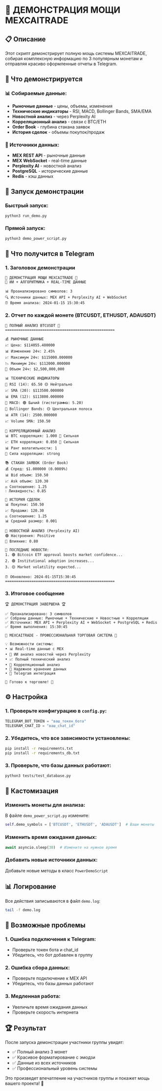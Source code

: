 # 🚀 ДЕМОНСТРАЦИЯ МОЩИ MEXCAITRADE

## 📋 Описание

Этот скрипт демонстрирует полную мощь системы MEXCAITRADE, собирая комплексную информацию по 3 популярным монетам и отправляя красиво оформленные отчеты в Telegram.

## 🎯 Что демонстрируется

### 📊 Собираемые данные:
- **Рыночные данные** - цены, объемы, изменения
- **Технические индикаторы** - RSI, MACD, Bollinger Bands, SMA/EMA
- **Новостной анализ** - через Perplexity AI
- **Корреляционный анализ** - связи с BTC/ETH
- **Order Book** - глубина стакана заявок
- **История сделок** - объемы покупок/продаж

### 🤖 Источники данных:
- **MEX REST API** - рыночные данные
- **MEX WebSocket** - real-time данные
- **Perplexity AI** - новостной анализ
- **PostgreSQL** - исторические данные
- **Redis** - кэш данных

## 🚀 Запуск демонстрации

### Быстрый запуск:
```bash
python3 run_demo.py
```

### Прямой запуск:
```bash
python3 demo_power_script.py
```

## 📱 Что получится в Telegram

### 1. Заголовок демонстрации
```
🎯 ДЕМОНСТРАЦИЯ МОЩИ MEXCAITRADE 🎯
🤖 ИИ + АЛГОРИТМИКА + REAL-TIME ДАННЫЕ

📊 Проанализировано символов: 3
🔍 Источники данных: MEX API + Perplexity AI + WebSocket
⏰ Время анализа: 2024-01-15 15:30:45
```

### 2. Отчет по каждой монете (BTCUSDT, ETHUSDT, ADAUSDT)
```
🚀 ПОЛНЫЙ АНАЛИЗ BTCUSDT 🚀
==================================================

💰 РЫНОЧНЫЕ ДАННЫЕ
📈 Цена: $114055.480000
📊 Изменение 24ч: 2.45%
📈 Максимум 24ч: $115000.000000
📉 Минимум 24ч: $112000.000000
💎 Объем 24ч: $2,500,000,000

📊 ТЕХНИЧЕСКИЕ ИНДИКАТОРЫ
🔢 RSI (14): 65.50 🟡 Нейтрально
📈 SMA (20): $113500.000000
📊 EMA (12): $113800.000000
🎯 MACD: 🟢 Бычий (гистограмма: 5.20)
📏 Bollinger Bands: 🟡 Центральная полоса
📊 ATR (14): 2500.000000
📈 Volume SMA: 150.50

🔗 КОРРЕЛЯЦИОННЫЙ АНАЛИЗ
📊 BTC корреляция: 1.000 🔴 Сильная
📈 ETH корреляция: 0.850 🔴 Сильная
📊 Ранг волатильности: 1
🎯 Сила корреляции: strong

📚 СТАКАН ЗАЯВОК (Order Book)
💰 Спред: $1.000000 (0.0009%)
📊 Bid объем: 150.50
📈 Ask объем: 120.30
⚖️ Соотношение: 1.25
💧 Ликвидность: 0.85

💱 ИСТОРИЯ СДЕЛОК
📊 Покупки: 150.50
📈 Продажи: 120.30
⚖️ Соотношение: 1.25
📊 Средний размер: 0.001

📰 НОВОСТНОЙ АНАЛИЗ (Perplexity AI)
🟢 Настроения: Positive
🎯 Влияние: 0.80

📰 ПОСЛЕДНИЕ НОВОСТИ:
1. 🟢 Bitcoin ETF approval boosts market confidence...
2. 🟢 Institutional adoption increases...
3. 🟡 Market volatility expected...

⏰ Обновлено: 2024-01-15T15:30:45
==================================================
```

### 3. Итоговое сообщение
```
🏆 ДЕМОНСТРАЦИЯ ЗАВЕРШЕНА 🏆

✅ Проанализировано: 3 символов
✅ Собраны данные: Рыночные + Технические + Новостные + Корреляции
✅ Источники: MEX API + Perplexity AI + WebSocket + PostgreSQL + Redis
✅ Время выполнения: 15:30:45

🚀 MEXCAITRADE - ПРОФЕССИОНАЛЬНАЯ ТОРГОВАЯ СИСТЕМА 🚀

💡 Возможности системы:
• 📊 Real-time данные с MEX
• 🤖 ИИ анализ новостей через Perplexity
• 📈 Полный технический анализ
• 🔗 Корреляционный анализ
• 💾 Надежное хранение данных
• 📱 Telegram интеграция

🎯 Готово к торговле! 🎯
```

## ⚙️ Настройка

### 1. Проверьте конфигурацию в `config.py`:
```python
TELEGRAM_BOT_TOKEN = "ваш_токен_бота"
TELEGRAM_CHAT_ID = "ваш_chat_id"
```

### 2. Убедитесь, что все зависимости установлены:
```bash
pip install -r requirements.txt
pip install -r requirements_db.txt
```

### 3. Проверьте, что базы данных работают:
```bash
python3 tests/test_database.py
```

## 🎨 Кастомизация

### Изменить монеты для анализа:
В файле `demo_power_script.py` измените:
```python
self.demo_symbols = ['BTCUSDT', 'ETHUSDT', 'ADAUSDT']  # Ваши монеты
```

### Изменить время ожидания данных:
```python
await asyncio.sleep(30)  # Измените на нужное время
```

### Добавить новые источники данных:
Добавьте новые методы в класс `PowerDemoScript`

## 📊 Логирование

Все действия записываются в файл `demo.log`:
```bash
tail -f demo.log
```

## 🚨 Возможные проблемы

### 1. Ошибка подключения к Telegram:
- Проверьте токен бота и chat_id
- Убедитесь, что бот добавлен в группу

### 2. Ошибка сбора данных:
- Проверьте подключение к MEX API
- Убедитесь, что базы данных работают

### 3. Медленная работа:
- Увеличьте время ожидания данных
- Проверьте скорость интернета

## 🏆 Результат

После запуска демонстрации участники группы увидят:
- ✅ Полный анализ 3 монет
- ✅ Красивое форматирование с эмодзи
- ✅ Данные из всех источников
- ✅ Профессиональный уровень системы

Это произведет впечатление на участников группы и покажет мощь вашего проекта! 🚀 